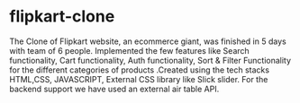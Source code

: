 # flipkart-clone
The Clone of Flipkart website, an ecommerce giant, was finished in 5 days with team of 6 people. Implemented the few features like Search functionality, Cart functionality, Auth functionality, Sort &amp; Filter Functionality for the different categories of products .Created using the tech stacks HTML,CSS, JAVASCRIPT, External CSS library like Slick slider. For the backend support we have used an external air table API.
